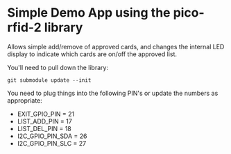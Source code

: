 # Simple Demo App using the pico-rfid-2 library

Allows simple add/remove of approved cards, and changes the internal LED 
display to indicate which cards are on/off the approved list.

You'll need to pull down the library:
```
git submodule update --init
```

You need to plug things into the following PIN's or update the numbers as appropriate:
* EXIT_GPIO_PIN = 21
* LIST_ADD_PIN = 17
* LIST_DEL_PIN = 18
* I2C_GPIO_PIN_SDA = 26
* I2C_GPIO_PIN_SLC = 27
